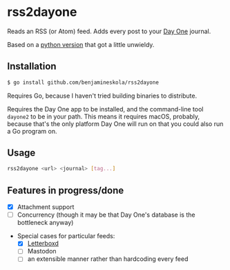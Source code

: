 # rss2dayone

Reads an RSS (or Atom) feed. Adds every post to your [Day One](https://dayoneapp.com) journal.

Based on a [python version](https://github.com/benjamineskola/scripts/blob/455cc5026a438c6156249c5cf01432a16dc86b29/rss2dayone.py) that got a little unwieldy.

## Installation

```sh
$ go install github.com/benjamineskola/rss2dayone
```

Requires Go, because I haven't tried building binaries to distribute.

Requires the Day One app to be installed, and the command-line tool `dayone2` to be in your path. This means it requires macOS, probably, because that's the only platform Day One will run on that you could also run a Go program on.

## Usage

```sh
rss2dayone <url> <journal> [tag...]
```

## Features in progress/done

- [x] Attachment support
- [ ] Concurrency (though it may be that Day One's database is the bottleneck anyway)
- Special cases for particular feeds:
  - [x] [Letterboxd](https://letterboxd.com)
  - [ ] Mastodon
  - [ ] an extensible manner rather than hardcoding every feed
